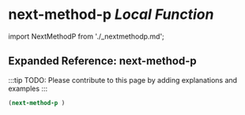 # **next-method-p** *Local Function*

import NextMethodP from './_nextmethodp.md';

<NextMethodP />

## Expanded Reference: next-method-p

:::tip
TODO: Please contribute to this page by adding explanations and examples
:::

```lisp
(next-method-p )
```
